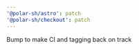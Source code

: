 ```yaml
---
'@polar-sh/astro': patch
'@polar-sh/checkout': patch
---
```


Bump to make CI and tagging back on track
